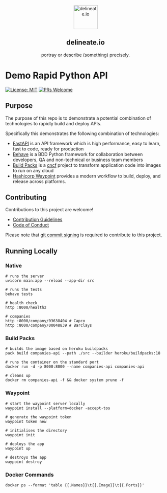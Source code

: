 <p align="center">
  <img alt="delineate.io" src="https://github.com/delineateio/.github/blob/master/assets/logo.png?raw=true" height="75" />
  <h2 align="center">delineate.io</h2>
  <p align="center">portray or describe (something) precisely.</p>
</p>

# Demo Rapid Python API

[![License: MIT](https://img.shields.io/badge/License-MIT-yellow.svg)](https://opensource.org/licenses/MIT)
[![PRs Welcome](https://img.shields.io/badge/PRs-welcome-ff69b4.svg)](https://github.com/delineateio/box/issues?q=is%3Aissue+is%3Aopen+label%3A%22good+first+issue%22+)

## Purpose

The purpose of this repo is to demonstrate a potential combination of technologies to rapidly build and deploy APIs.

Specifically this demonstrates the following combination of technologies:

* [FastAPI](https://fastapi.tiangolo.com/) is an API framework which is  high performance, easy to learn, fast to code, ready for production
* [Behave](https://github.com/behave/behave/tree/121e61c5598b7967fd8a2eb1833235b282dc3ca6) is a BDD Python framework for collaboration between developers, QA and non-technical or business team members
* [Build Packs](https://buildpacks.io/) is a [cncf](https://www.cncf.io/) project to transform application code into images to run on any cloud
* [Hashicorp Waypoint](https://www.waypointproject.io/) provides a modern workflow to build, deploy, and release across platforms.

## Contributing

Contributions to this project are welcome!

* [Contribution Guidelines](https://github.com/delineateio/.github/blob/master/CONTRIBUTING.md)
* [Code of Conduct](https://github.com/delineateio/.github/blob/master/CODE_OF_CONDUCT.md)

Please note that [git commit signing](https://git-scm.com/book/en/v2/Git-Tools-Signing-Your-Work) is required to contribute to this project.

## Running Locally

### Native

```shell
# runs the server
uvicorn main:app --reload --app-dir src

# runs the tests
behave tests

# health check
http :8000/healthz

# companies
http :8000/company/03638404 # Capco
http :8000/company/00048839 # Barclays
```

### Build Packs

```shell
# builds the image based on heroku buildpacks
pack build companies-api --path ./src --builder heroku/buildpacks:18

# runs the container on the standard port
docker run -d -p 8000:8000 --name companies-api companies-api

# cleans up
docker rm companies-api -f && docker system prune -f
```

### Waypoint

```shell
# start the waypoint server locally
waypoint install --platform=docker -accept-tos

# generate the waypoint token
waypoint token new

# initialises the directory
waypoint init

# deploys the app
waypoint up

# destroys the app
waypoint destroy
```

### Docker Commands

```shell
docker ps --format 'table {{.Names}}\t{{.Image}}\t{{.Ports}}'
```
